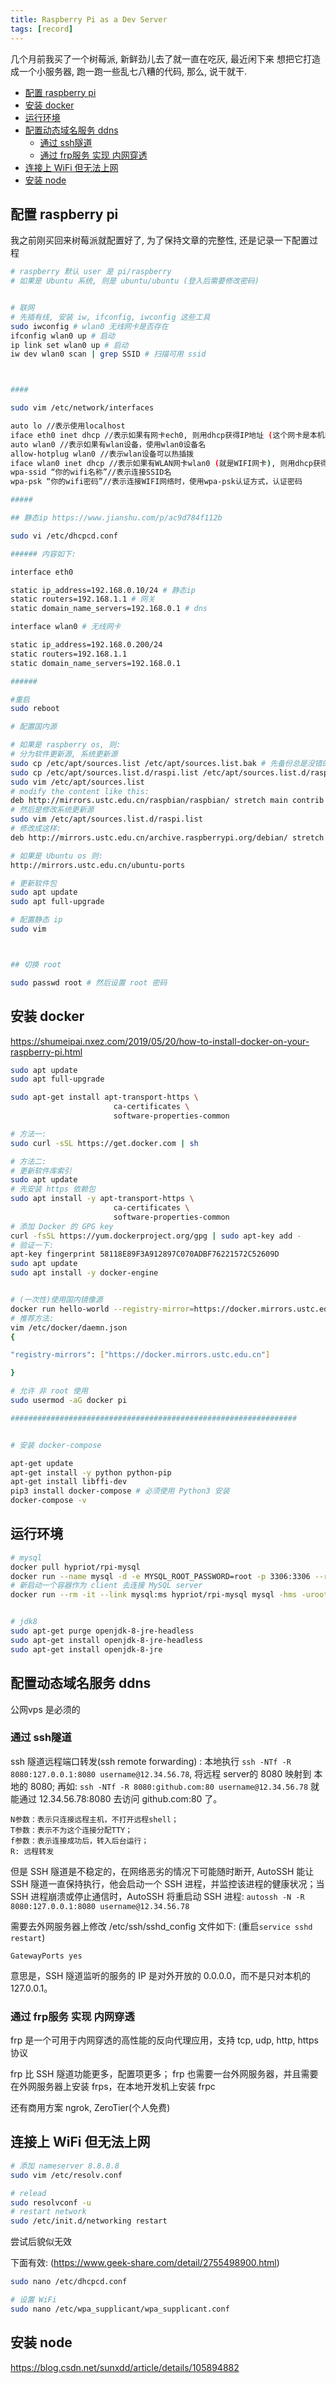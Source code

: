 ```yaml
---
title: Raspberry Pi as a Dev Server
tags: [record]
---
```

几个月前我买了一个树莓派, 新鲜劲儿去了就一直在吃灰, 最近闲下来 想把它打造成一个小服务器, 跑一跑一些乱七八糟的代码, 那么, 说干就干.

<!--more-->

<!-- TOC -->

- [配置 raspberry pi](#配置-raspberry-pi)
- [安装 docker](#安装-docker)
- [运行环境](#运行环境)
- [配置动态域名服务 ddns](#配置动态域名服务-ddns)
  - [通过 ssh隧道](#通过-ssh隧道)
  - [通过 frp服务 实现 内网穿透](#通过-frp服务-实现-内网穿透)
- [连接上 WiFi 但无法上网](#连接上-wifi-但无法上网)
- [安装 node](#安装-node)

<!-- /TOC -->


## 配置 raspberry pi

我之前刚买回来树莓派就配置好了, 为了保持文章的完整性, 还是记录一下配置过程

```sh
# raspberry 默认 user 是 pi/raspberry
# 如果是 Ubuntu 系统, 则是 ubuntu/ubuntu (登入后需要修改密码)


# 联网
# 先插有线, 安装 iw, ifconfig, iwconfig 这些工具
sudo iwconfig # wlan0 无线网卡是否存在
ifconfig wlan0 up # 启动
ip link set wlan0 up # 启动
iw dev wlan0 scan | grep SSID # 扫描可用 ssid



####

sudo vim /etc/network/interfaces

auto lo //表示使用localhost
iface eth0 inet dhcp //表示如果有网卡ech0, 则用dhcp获得IP地址 (这个网卡是本机的网卡，而不是WIFI网卡)
auto wlan0 //表示如果有wlan设备，使用wlan0设备名
allow-hotplug wlan0 //表示wlan设备可以热插拨
iface wlan0 inet dhcp //表示如果有WLAN网卡wlan0 (就是WIFI网卡), 则用dhcp获得IP地址
wpa-ssid “你的wifi名称”//表示连接SSID名
wpa-psk “你的wifi密码”//表示连接WIFI网络时，使用wpa-psk认证方式，认证密码

#####

## 静态ip https://www.jianshu.com/p/ac9d784f112b

sudo vi /etc/dhcpcd.conf

###### 内容如下:

interface eth0

static ip_address=192.168.0.10/24 # 静态ip
static routers=192.168.1.1 # 网关
static domain_name_servers=192.168.0.1 # dns

interface wlan0 # 无线网卡

static ip_address=192.168.0.200/24
static routers=192.168.1.1
static domain_name_servers=192.168.0.1

######

#重启
sudo reboot

# 配置国内源

# 如果是 raspberry os, 则:
# 分为软件更新源, 系统更新源
sudo cp /etc/apt/sources.list /etc/apt/sources.list.bak # 先备份总是没错的
sudo cp /etc/apt/sources.list.d/raspi.list /etc/apt/sources.list.d/raspi.list.bak # 备份
sudo vim /etc/apt/sources.list
# modify the content like this:
deb http://mirrors.ustc.edu.cn/raspbian/raspbian/ stretch main contrib non-free rpi
# 然后是修改系统更新源
sudo vim /etc/apt/sources.list.d/raspi.list
# 修改成这样:
deb http://mirrors.ustc.edu.cn/archive.raspberrypi.org/debian/ stretch main ui

# 如果是 Ubuntu os 则:
http://mirrors.ustc.edu.cn/ubuntu-ports

# 更新软件包
sudo apt update 
sudo apt full-upgrade

# 配置静态 ip
sudo vim  



## 切换 root

sudo passwd root # 然后设置 root 密码


```

## 安装 docker

https://shumeipai.nxez.com/2019/05/20/how-to-install-docker-on-your-raspberry-pi.html

```sh
sudo apt update 
sudo apt full-upgrade

sudo apt-get install apt-transport-https \
                       ca-certificates \
                       software-properties-common

# 方法一:
sudo curl -sSL https://get.docker.com | sh

# 方法二:
# 更新软件库索引
sudo apt update
# 先安装 https 依赖包
sudo apt install -y apt-transport-https \
                       ca-certificates \
                       software-properties-common
# 添加 Docker 的 GPG key
curl -fsSL https://yum.dockerproject.org/gpg | sudo apt-key add -
# 验证一下:
apt-key fingerprint 58118E89F3A912897C070ADBF76221572C52609D
sudo apt update
sudo apt install -y docker-engine   


# (一次性)使用国内镜像源
docker run hello-world --registry-mirror=https://docker.mirrors.ustc.edu.cn
# 推荐方法:
vim /etc/docker/daemn.json
{ 

"registry-mirrors": ["https://docker.mirrors.ustc.edu.cn"] 

}

# 允许 非 root 使用
sudo usermod -aG docker pi

################################################################


# 安装 docker-compose

apt-get update
apt-get install -y python python-pip
apt-get install libffi-dev
pip3 install docker-compose # 必须使用 Python3 安装
docker-compose -v


```

## 运行环境

```sh
# mysql
docker pull hypriot/rpi-mysql
docker run --name mysql -d -e MYSQL_ROOT_PASSWORD=root -p 3306:3306 --restart=always hypriot/rpi-mysql
# 新启动一个容器作为 client 去连接 MySQL server
docker run --rm -it --link mysql:ms hypriot/rpi-mysql mysql -hms -uroot -p


# jdk8
sudo apt-get purge openjdk-8-jre-headless
sudo apt-get install openjdk-8-jre-headless
sudo apt-get install openjdk-8-jre
```


## 配置动态域名服务 ddns


公网vps 是必须的

### 通过 ssh隧道

ssh 隧道远程端口转发(ssh remote forwarding) : 本地执行 `ssh -NTf -R 8080:127.0.0.1:8080 username@12.34.56.78`, 将远程 server的 8080 映射到 本地的 8080; 再如: `ssh -NTf -R 8080:github.com:80 username@12.34.56.78` 就能通过 12.34.56.78:8080 去访问 github.com:80 了。

```
N参数：表示只连接远程主机，不打开远程shell；
T参数：表示不为这个连接分配TTY；
f参数：表示连接成功后，转入后台运行；
R: 远程转发 
```

但是 SSH 隧道是不稳定的，在网络恶劣的情况下可能随时断开, AutoSSH 能让 SSH 隧道一直保持执行，他会启动一个 SSH 进程，并监控该进程的健康状况；当 SSH 进程崩溃或停止通信时，AutoSSH 将重启动 SSH 进程: `autossh -N -R 8080:127.0.0.1:8080 username@12.34.56.78`

需要去外网服务器上修改 /etc/ssh/sshd_config 文件如下: (重启`service sshd restart`)

```
GatewayPorts yes
```

意思是，SSH 隧道监听的服务的 IP 是对外开放的 0.0.0.0，而不是只对本机的 127.0.0.1。

### 通过 frp服务 实现 内网穿透

frp 是一个可用于内网穿透的高性能的反向代理应用，支持 tcp, udp, http, https 协议

frp 比 SSH 隧道功能更多，配置项更多；
frp 也需要一台外网服务器，并且需要在外网服务器上安装 frps，在本地开发机上安装 frpc

还有商用方案 ngrok, ZeroTier(个人免费)


## 连接上 WiFi 但无法上网

```sh
# 添加 nameserver 8.8.8.8
sudo vim /etc/resolv.conf

# relead
sudo resolvconf -u 
# restart network
sudo /etc/init.d/networking restart

```

尝试后貌似无效

下面有效: (https://www.geek-share.com/detail/2755498900.html)

```sh
sudo nano /etc/dhcpcd.conf

# 设置 WiFi
sudo nano /etc/wpa_supplicant/wpa_supplicant.conf

```


## 安装 node

https://blog.csdn.net/sunxdd/article/details/105894882